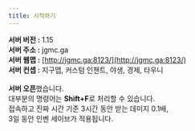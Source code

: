 ```yaml
---
title: 시작하기
---
```


**서버 버전 :**&nbsp;1.15<br>**서버 주소 :** jgmc.ga<br>**서버 웹맵 :** [http://jgmc.ga:8123/](http://jgmc.ga:8123/)<br>**서버 컨셉 :**&nbsp;지구맵, 커스텀 인챈트, 야생, 경제, 타우니<br><br>**서버 오픈**했습니다.<br>대부분의 명령어는 **Shift+F**로 처리할 수 있습니다.<br>접속하고 진짜 시간 기준 3시간 동안 받는 데미지 0.1배,<br>3일 동안 인벤 세이브가 적용됩니다.